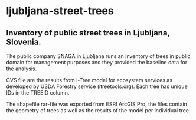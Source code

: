 # ljubljana-street-trees
## Inventory of public street trees in Ljubljana, Slovenia.

The public company SNAGA in Ljubljana runs an inventory of trees in public domain for management purposes and they provided the baseline data for the analysis.

CVS file are the results from i-Tree model for ecosystem services as developed by USDA Forestry service (itreetools.org). Each tree has unique IDs in the TREEID column. 

The shapefile rar-file was exported from ESRI ArcGIS Pro, the files contain the geometry of trees as well as the results of the model per individual tree.
